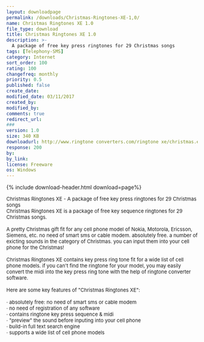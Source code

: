 ```yaml
---
layout: downloadpage
permalink: /downloads/Christmas-Ringtones-XE-1,0/
name: Christmas Ringtones XE 1.0
file_type: download
title: Christmas Ringtones XE 1.0
description: >-
  A package of free key press ringtones for 29 Christmas songs
tags: [Telephony-SMS]
category: Internet
sort_order: 100
rating: 100
changefreq: monthly
priority: 0.5
published: false
create_date:
modified_date: 03/11/2017
created_by:
modified_by:
comments: true
redirect_url:
###
version: 1.0
size: 340 KB
downloadurl: http://www.ringtone converters.com/ringtone xe/christmas.exe
response: 200
by:
by_link:
license: Freeware  
os: Windows
---
```


{% include download-header.html download=page%}

<p style="fix-download-text !important">
<p><font size="2">Christmas Ringtones XE - A package of free key press ringtones for 29 Christmas songs <br />
Christmas Ringtones XE is a package of free key sequence ringtones for 29 Christmas songs. <br />
<br />
A pretty Christmas gift fit for any cell phone model of Nokia, Motorola, Ericsson, Siemens, etc. no need of smart sms or cable modem. absolutely free. a number of <br />
exicting sounds in the category of Christmas. you can input them into your cell phone for the Christmas! <br />
<br />
Christmas Ringtones XE contains key press ring tone fit for a wide list of cell phone models. if you can't find the ringtone for your model, you may easily convert the midi into the key press ring tone with the help of ringtone converter software. <br />
<br />
Here are some key features of "Christmas Ringtones XE": <br />
<br />
· absolutely free: no need of smart sms or cable modem <br />
· no need of registration of any software <br />
· contains ringtone key press sequence &amp; midi <br />
· "preview" the sound before inputing into your cell phone <br />
· build-in full text search engine <br />
· supports a wide list of cell phone models <br />
</font></p></p>
